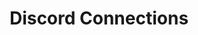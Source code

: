 ---
title: Discord Connections
api:
  file: scyted-tv-api.json
  operationId: get_simplynetworkconnectionsdiscord
deprecated: false
hidden: false
link:
  new_tab: false
metadata:
  robots: index
---